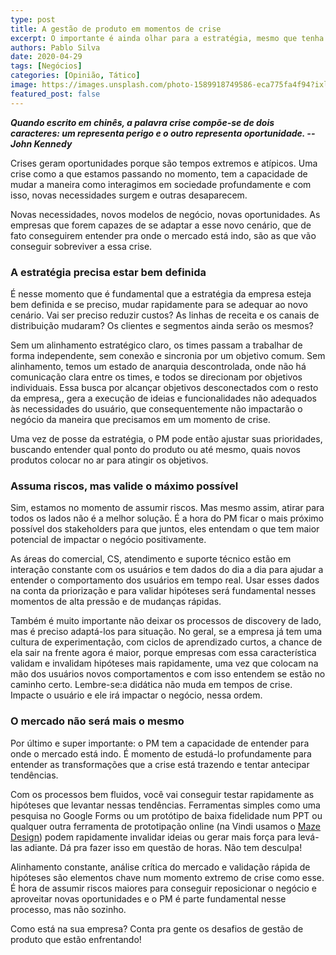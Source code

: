 ```yaml
---
type: post
title: A gestão de produto em momentos de crise
excerpt: O importante é ainda olhar para a estratégia, mesmo que tenha que mudá-la
authors: Pablo Silva
date: 2020-04-29
tags: [Negócios]
categories: [Opinião, Tático]
image: https://images.unsplash.com/photo-1589918749586-eca775fa4f94?ixlib=rb-1.2.1&ixid=eyJhcHBfaWQiOjEyMDd9&auto=format&fit=crop&w=1500&q=80
featured_post: false
---
```


***Quando escrito em chinês, a palavra crise compõe-se de dois
caracteres: um representa perigo e o outro representa oportunidade. \--
John Kennedy***

Crises geram oportunidades porque são tempos extremos e atípicos. Uma
crise como a que estamos passando no momento, tem a capacidade de mudar
a maneira como interagimos em sociedade profundamente e com isso, novas
necessidades surgem e outras desaparecem.

Novas necessidades, novos modelos de negócio, novas oportunidades. As
empresas que forem capazes de se adaptar a esse novo cenário, que de
fato conseguirem entender pra onde o mercado está indo, são as que vão
conseguir sobreviver a essa crise.

### A estratégia precisa estar bem definida

É nesse momento que é fundamental que a estratégia da empresa esteja bem
definida e se preciso, mudar rapidamente para se adequar ao novo
cenário. Vai ser preciso reduzir custos? As linhas de receita e os
canais de distribuição mudaram? Os clientes e segmentos ainda serão os
mesmos?

Sem um alinhamento estratégico claro, os times passam a trabalhar de
forma independente, sem conexão e sincronia por um objetivo comum. Sem
alinhamento, temos um estado de anarquia descontrolada, onde não há
comunicação clara entre os times, e todos se direcionam por objetivos
individuais. Essa busca por alcançar objetivos desconectados com o resto
da empresa,, gera a execução de ideias e funcionalidades não adequados
às necessidades do usuário, que consequentemente não impactarão o
negócio da maneira que precisamos em um momento de crise.

Uma vez de posse da estratégia, o PM pode então ajustar suas
prioridades, buscando entender qual ponto do produto ou até mesmo, quais
novos produtos colocar no ar para atingir os objetivos.

### Assuma riscos, mas valide o máximo possível

Sim, estamos no momento de assumir riscos. Mas mesmo assim, atirar para
todos os lados não é a melhor solução. É a hora do PM ficar o mais
próximo possível dos stakeholders para que juntos, eles entendam o que
tem maior potencial de impactar o negócio positivamente.

As áreas do comercial, CS, atendimento e suporte técnico estão em
interação constante com os usuários e tem dados do dia a dia para ajudar
a entender o comportamento dos usuários em tempo real. Usar esses dados
na conta da priorização e para validar hipóteses será fundamental nesses
momentos de alta pressão e de mudanças rápidas.

Também é muito importante não deixar os processos de discovery de lado,
mas é preciso adaptá-los para situação. No geral, se a empresa já tem
uma cultura de experimentação, com ciclos de aprendizado curtos, a
chance de ela sair na frente agora é maior, porque empresas com essa
característica validam e invalidam hipóteses mais rapidamente, uma vez
que colocam na mão dos usuários novos comportamentos e com isso entendem
se estão no caminho certo. Lembre-se:a didática não muda em tempos de
crise. Impacte o usuário e ele irá impactar o negócio, nessa ordem.

### O mercado não será mais o mesmo

Por último e super importante: o PM tem a capacidade de entender para
onde o mercado está indo. É momento de estudá-lo profundamente para
entender as transformações que a crise está trazendo e tentar antecipar
tendências.

Com os processos bem fluidos, você vai conseguir testar rapidamente as
hipóteses que levantar nessas tendências. Ferramentas simples como uma
pesquisa no Google Forms ou um protótipo de baixa fidelidade num PPT ou
qualquer outra ferramenta de prototipação online (na Vindi usamos o
[Maze Design](https://maze.design/)) podem rapidamente invalidar ideias
ou gerar mais força para levá-las adiante. Dá pra fazer isso em questão
de horas. Não tem desculpa!

Alinhamento constante, análise crítica do mercado e validação rápida de
hipóteses são elementos chave num momento extremo de crise como esse. É
hora de assumir riscos maiores para conseguir reposicionar o negócio e
aproveitar novas oportunidades e o PM é parte fundamental nesse
processo, mas não sozinho.

Como está na sua empresa? Conta pra gente os desafios de gestão de
produto que estão enfrentando!